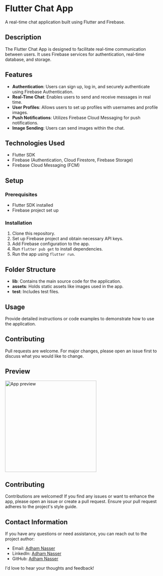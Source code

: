 # Flutter Chat App

A real-time chat application built using Flutter and Firebase.

## Description

The Flutter Chat App is designed to facilitate real-time communication between users. It uses Firebase services for authentication, real-time database, and storage.

## Features

- **Authentication**: Users can sign up, log in, and securely authenticate using Firebase Authentication.
- **Real-Time Chat**: Enables users to send and receive messages in real time.
- **User Profiles**: Allows users to set up profiles with usernames and profile images.
- **Push Notifications**: Utilizes Firebase Cloud Messaging for push notifications.
- **Image Sending**: Users can send images within the chat.

## Technologies Used

- Flutter SDK
- Firebase (Authentication, Cloud Firestore, Firebase Storage)
- Firebase Cloud Messaging (FCM)

## Setup

### Prerequisites

- Flutter SDK installed
- Firebase project set up

### Installation

1. Clone this repository.
2. Set up Firebase project and obtain necessary API keys.
3. Add Firebase configuration to the app.
4. Run `flutter pub get` to install dependencies.
5. Run the app using `flutter run`.

## Folder Structure

- **lib**: Contains the main source code for the application.
- **assets**: Holds static assets like images used in the app.
- **test**: Includes test files.

## Usage

Provide detailed instructions or code examples to demonstrate how to use the application.

## Contributing

Pull requests are welcome. For major changes, please open an issue first to discuss what you would like to change.

## Preview

<img src="../screenshot/screenrec.gif" alt="App preview" width="300"/>

## Contributing
Contributions are welcomed! If you find any issues or want to enhance the app, please open an issue or create a pull request. Ensure your pull request adheres to the project's style guide.

## Contact Information

If you have any questions or need assistance, you can reach out to the project author:

- Email: [Adham Nasser](mailto:adhamxiii22@gmail.com)
- LinkedIn: [Adham Nasser](https://www.linkedin.com/in/adhamxiii/)
- GitHub: [Adham Nasser](https://github.com/Adhamxiii)

I'd love to hear your thoughts and feedback!
